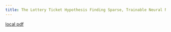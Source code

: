 ```yaml
---
title: The Lottery Ticket Hypothesis Finding Sparse, Trainable Neural Networks
---
```


[local pdf](../../../pdfs/The%20Lottery%20Ticket%20Hypothesis%20Finding%20Sparse%2C%20Trainable%20Neural%20Networks.pdf)

